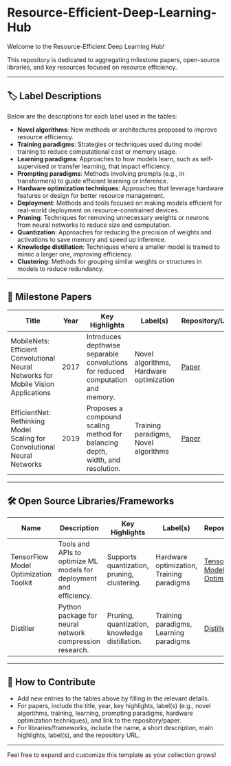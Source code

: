 # Resource-Efficient-Deep-Learning-Hub

Welcome to the Resource-Efficient Deep Learning Hub!  

This repository is dedicated to aggregating milestone papers, open-source libraries, and key resources focused on resource efficiency.

---

## 🏷️ Label Descriptions

Below are the descriptions for each label used in the tables:

- **Novel algorithms**: New methods or architectures proposed to improve resource efficiency.
- **Training paradigms**: Strategies or techniques used during model training to reduce computational cost or memory usage.
- **Learning paradigms**: Approaches to how models learn, such as self-supervised or transfer learning, that impact efficiency.
- **Prompting paradigms**: Methods involving prompts (e.g., in transformers) to guide efficient learning or inference.
- **Hardware optimization techniques**: Approaches that leverage hardware features or design for better resource management.
- **Deployment**: Methods and tools focused on making models efficient for real-world deployment on resource-constrained devices.
- **Pruning**: Techniques for removing unnecessary weights or neurons from neural networks to reduce size and computation.
- **Quantization**: Approaches for reducing the precision of weights and activations to save memory and speed up inference.
- **Knowledge distillation**: Techniques where a smaller model is trained to mimic a larger one, improving efficiency.
- **Clustering**: Methods for grouping similar weights or structures in models to reduce redundancy.

---

## 📄 Milestone Papers

| Title | Year | Key Highlights | Label(s) | Repository/URL |
|-------|------|----------------|----------|----------------|
| MobileNets: Efficient Convolutional Neural Networks for Mobile Vision Applications | 2017 | Introduces depthwise separable convolutions for reduced computation and memory. | Novel algorithms, Hardware optimization | [Paper](https://arxiv.org/abs/1704.04861) |
| EfficientNet: Rethinking Model Scaling for Convolutional Neural Networks | 2019 | Proposes a compound scaling method for balancing depth, width, and resolution. | Training paradigms, Novel algorithms | [Paper](https://arxiv.org/abs/1905.11946) |

---

## 🛠️ Open Source Libraries/Frameworks

| Name | Description | Key Highlights | Label(s) | Repository/URL |
|------|-------------|----------------|----------|----------------|
| TensorFlow Model Optimization Toolkit | Tools and APIs to optimize ML models for deployment and efficiency. | Supports quantization, pruning, clustering. | Hardware optimization, Training paradigms | [TensorFlow Model Optimization](https://www.tensorflow.org/model_optimization) |
| Distiller | Python package for neural network compression research. | Pruning, quantization, knowledge distillation. | Training paradigms, Learning paradigms | [Distiller](https://github.com/IntelLabs/distiller) |

---

## 🚀 How to Contribute

- Add new entries to the tables above by filling in the relevant details.
- For papers, include the title, year, key highlights, label(s) (e.g., novel algorithms, training, learning, prompting paradigms, hardware optimization techniques), and link to the repository/paper.
- For libraries/frameworks, include the name, a short description, main highlights, label(s), and the repository URL.

---

Feel free to expand and customize this template as your collection grows!
